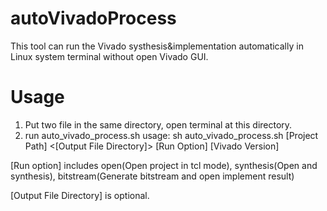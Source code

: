 # autoVivadoProcess
This tool can run the Vivado systhesis&implementation automatically in Linux system terminal without open Vivado GUI.

# Usage
1. Put two file in the same directory, open terminal at this directory.
2. run auto_vivado_process.sh 
usage: sh auto_vivado_process.sh [Project Path] <[Output File Directory]> [Run Option] [Vivado Version]
  
[Run option] includes open(Open project in tcl mode), synthesis(Open and synthesis), bitstream(Generate bitstream and open implement result)
  
[Output File Directory] is optional.
